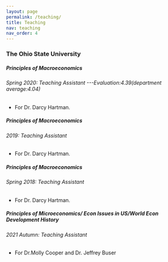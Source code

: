 ```yaml
---
layout: page
permalink: /teaching/
title: Teaching
nav: teaching
nav_order: 4
---
```


<h3 class="mt-4">The Ohio State University</h3>

<div class="card mt-3">
  <div class="p-3">
    <div class="row">
      <div class="col-sm-10">
        <h5 class="font-weight-bold">Principles of Macroeconomics</h5>
      </div>
    </div>
    <h6 class="font-italic mt-2 mt-sm-0">Spring 2020: Teaching Assistant ---Evaluation:4.39(department average:4.04)</h6>
    <ul class="card-text font-weight-light list-group list-group-flush">
      <li class="list-group-item">For Dr. Darcy Hartman.</li>
    </ul>
  </div>
</div>

<div class="card mt-3">
  <div class="p-3">
    <div class="row">
      <div class="col-sm-10">
        <h5 class="font-weight-bold">Principles of Macroeconomics</h5>
      </div>
    </div>
    <h6 class="font-italic mt-2 mt-sm-0">2019: Teaching Assistant</h6>
    <ul class="card-text font-weight-light list-group list-group-flush">
      <li class="list-group-item">For Dr. Darcy Hartman.</li>
    </ul>
  </div>
</div>

<div class="card mt-3">
  <div class="p-3">
    <div class="row">
      <div class="col-sm-10">
        <h5 class="font-weight-bold">Principles of Macroeconomics</h5>
      </div>
    </div>
    <h6 class="font-italic mt-2 mt-sm-0">Spring 2018: Teaching Assistant</h6>
    <ul class="card-text font-weight-light list-group list-group-flush">
      <li class="list-group-item">For Dr. Darcy Hartman.</li>
    </ul>
  </div>
</div>

<div class="card mt-3">
  <div class="p-3">
    <div class="row">
      <div class="col-sm-10">
        <h5 class="font-weight-bold">Principles of Microeconomics/ Econ Issues in US/World Econ Development History</h5>
      </div>
    </div>
    <h6 class="font-italic mt-2 mt-sm-0">2021 Autumn: Teaching Assistant</h6>
    <ul class="card-text font-weight-light list-group list-group-flush">
      <li class="list-group-item">For Dr.Molly Cooper and Dr. Jeffrey Buser</li>
    </ul>
  </div>
</div>